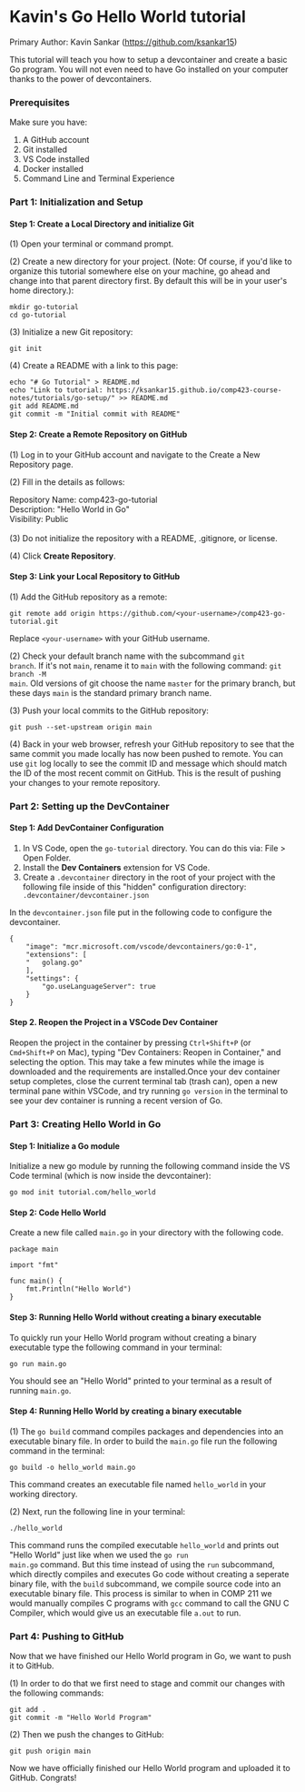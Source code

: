 # Kavin's Go Hello World tutorial

Primary Author: Kavin Sankar (https://github.com/ksankar15)

This tutorial will teach you how to setup a devcontainer and create a basic Go program. You will not even need to have Go installed on your computer thanks to the power of devcontainers.

<h3><strong>Prerequisites</strong></h3>

Make sure you have:

<ol>
    <li> A GitHub account</li>
    <li> Git installed</li>
    <li> VS Code installed</li>
    <li> Docker installed</li>
    <li> Command Line and Terminal Experience</li>
</ol>

<h3><strong>Part 1: Initialization and Setup</strong></h3>

<h4><strong>Step 1: Create a Local Directory and initialize Git</strong></h4>

(1) Open your terminal or command prompt.

(2) Create a new directory for your project. (Note: Of course, if you'd like to organize this tutorial somewhere else on your machine, go ahead and change into that parent directory first. By default this will be in your user's home directory.):

    mkdir go-tutorial
    cd go-tutorial

(3) Initialize a new Git repository:

    git init

(4) Create a README with a link to this page:

    echo "# Go Tutorial" > README.md
    echo "Link to tutorial: https://ksankar15.github.io/comp423-course-notes/tutorials/go-setup/" >> README.md
    git add README.md
    git commit -m "Initial commit with README"

<h4><strong>Step 2: Create a Remote Repository on GitHub</strong></h4>

(1) Log in to your GitHub account and navigate to the Create a New Repository page.

(2) Fill in the details as follows:

Repository Name: comp423-go-tutorial<br>
Description: "Hello World in Go"<br>
Visibility: Public<br>
<br>
(3) Do not initialize the repository with a README, .gitignore, or license.

(4) Click <strong>Create Repository</strong>.

<h4><strong>Step 3: Link your Local Repository to GitHub</strong></h4>

(1) Add the GitHub repository as a remote:

    git remote add origin https://github.com/<your-username>/comp423-go-tutorial.git

Replace <code>&lt;your-username&gt;</code> with your GitHub username.

(2) Check your default branch name with the subcommand <code>git branch</code>. If it's not <code>main</code>, rename it to <code>main</code> with the following command: <code>git branch -M main</code>. Old versions of git choose the name <code>master</code> for the primary branch, but these days <code>main</code> is the standard primary branch name.

(3) Push your local commits to the GitHub repository:

    git push --set-upstream origin main

(4) Back in your web browser, refresh your GitHub repository to see that the same commit you made locally has now been pushed to remote. You can use <code>git</code> log locally to see the commit ID and message which should match the ID of the most recent commit on GitHub. This is the result of pushing your changes to your remote repository.

<h3><strong>Part 2: Setting up the DevContainer</strong></h3>

<h4><strong>Step 1: Add DevContainer Configuration</strong></h4>

<ol>
    <li>In VS Code, open the <code>go-tutorial</code> directory. You can do this via: File > Open Folder.</li>
    <li>Install the <strong>Dev Containers</strong> extension for VS Code.</li>
    <li>Create a <code>.devcontainer</code> directory in the root of your project with the following file inside of this "hidden" configuration directory:</li>
    <code>.devcontainer/devcontainer.json</code>
</ol>

In the <code>devcontainer.json</code> file put in the following code to configure the devcontainer.

    {
        "image": "mcr.microsoft.com/vscode/devcontainers/go:0-1",
        "extensions": [
        "   golang.go"
        ],
        "settings": {
            "go.useLanguageServer": true
        }
    }

<h4><strong>Step 2. Reopen the Project in a VSCode Dev Container</strong></h4>
Reopen the project in the container by pressing <code>Ctrl+Shift+P</code> (or <code>Cmd+Shift+P</code> on Mac), typing "Dev Containers: Reopen in Container," and selecting the option. This may take a few minutes while the image is downloaded and the requirements are installed.Once your dev container setup completes, close the current terminal tab (trash can), open a new terminal pane within VSCode, and try running <code>go version</code> in the terminal to see your dev container is running a recent version of Go.

<h3><strong>Part 3: Creating Hello World in Go</strong></h3>

<h4><strong>Step 1: Initialize a Go module</strong></h4>

Initialize a new go module by running the following command inside the VS Code terminal (which is now inside the devcontainer):

    go mod init tutorial.com/hello_world

<h4><strong>Step 2: Code Hello World</strong></h4>

Create a new file called <code>main.go</code> in your directory with the following code.

    package main

    import "fmt"

    func main() {
        fmt.Println("Hello World")
    }

<h4><strong>Step 3: Running Hello World without creating a binary executable</strong></h4>

To quickly run your Hello World program without creating a binary executable type the following command in your terminal:

    go run main.go

You should see an "Hello World" printed to your terminal as a result of running <code>main.go</code>.

<h4><strong>Step 4: Running Hello World by creating a binary executable</strong></h4>

(1) The <code>go build</code> command compiles packages and dependencies into an executable binary file. In order to build the <code>main.go</code> file run the following command in the terminal:

    go build -o hello_world main.go

This command creates an executable file named <code>hello_world</code> in your working directory.

(2) Next, run the following line in your terminal:

    ./hello_world

This command runs the compiled executable <code>hello_world</code> and prints out "Hello World" just like when we used the <code>go run main.go</code> command. But this time instead of using the <code>run</code> subcommand, which directly compiles and executes Go code without creating a seperate binary file, with the <code>build</code> subcommand, we compile source code into an executable binary file. This process is similar to when in COMP 211 we would manually compiles C programs with <code>gcc</code> command to call the GNU C Compiler, which would give us an executable file <code>a.out</code> to run.

<h3><strong>Part 4: Pushing to GitHub</strong></h3>

Now that we have finished our Hello World program in Go, we want to push it to GitHub.

(1) In order to do that we first need to stage and commit our changes with the following commands:

    git add .
    git commit -m "Hello World Program"

(2) Then we push the changes to GitHub:

    git push origin main

Now we have officially finished our Hello World program and uploaded it to GitHub. Congrats!
